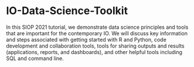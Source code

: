 # IO-Data-Science-Toolkit
In this SIOP 2021 tutorial, we demonstrate data science principles and tools that are important for the contemporary IO. We will discuss key information and steps associated with getting started with R and Python, code development and collaboration tools, tools for sharing outputs and results (applications, reports, and dashboards), and other helpful tools including SQL and command line.
